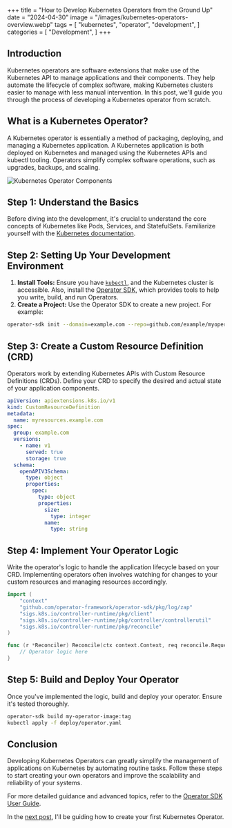 +++
title = "How to Develop Kubernetes Operators from the Ground Up"
date = "2024-04-30"
image = "/images/kubernetes-operators-overview.webp"
tags = [
"kubernetes",
"operator",
"development",
]
categories = [
"Development",
]
+++

## Introduction

Kubernetes operators are software extensions that make use of the Kubernetes API to manage applications and their components. They help automate the lifecycle of complex software, making Kubernetes clusters easier to manage with less manual intervention. In this post, we'll guide you through the process of developing a Kubernetes operator from scratch.

## What is a Kubernetes Operator?

A Kubernetes operator is essentially a method of packaging, deploying, and managing a Kubernetes application. A Kubernetes application is both deployed on Kubernetes and managed using the Kubernetes APIs and kubectl tooling. Operators simplify complex software operations, such as upgrades, backups, and scaling.

![Kubernetes Operator Components](/images/kubernetes-operator-components.webp)

## Step 1: Understand the Basics

Before diving into the development, it's crucial to understand the core concepts of Kubernetes like Pods, Services, and StatefulSets. Familiarize yourself with the [Kubernetes documentation](https://kubernetes.io/docs/home/).

## Step 2: Setting Up Your Development Environment

1. **Install Tools:** Ensure you have [`kubectl`](https://kubernetes.io/docs/reference/kubectl/), and the Kubernetes cluster is accessible. Also, install the [Operator SDK](https://sdk.operatorframework.io/docs/installation/), which provides tools to help you write, build, and run Operators.
2. **Create a Project:** Use the Operator SDK to create a new project. For example:
```bash
operator-sdk init --domain=example.com --repo=github.com/example/myoperator
```
## Step 3: Create a Custom Resource Definition (CRD)

Operators work by extending Kubernetes APIs with Custom Resource Definitions (CRDs). Define your CRD to specify the desired and actual state of your application components.

```yaml
apiVersion: apiextensions.k8s.io/v1
kind: CustomResourceDefinition
metadata:
  name: myresources.example.com
spec:
  group: example.com
  versions:
    - name: v1
      served: true
      storage: true
  schema:
    openAPIV3Schema:
      type: object
      properties:
        spec:
          type: object
          properties:
            size:
              type: integer
            name:
              type: string
```
## Step 4: Implement Your Operator Logic

Write the operator's logic to handle the application lifecycle based on your CRD. Implementing operators often involves watching for changes to your custom resources and managing resources accordingly.
```go
import (
    "context"
    "github.com/operator-framework/operator-sdk/pkg/log/zap"
    "sigs.k8s.io/controller-runtime/pkg/client"
    "sigs.k8s.io/controller-runtime/pkg/controller/controllerutil"
    "sigs.k8s.io/controller-runtime/pkg/reconcile"
)

func (r *Reconciler) Reconcile(ctx context.Context, req reconcile.Request) (reconcile.Result, error) {
    // Operator logic here
}
```

## Step 5: Build and Deploy Your Operator

Once you've implemented the logic, build and deploy your operator. Ensure it's tested thoroughly.
```bash
operator-sdk build my-operator-image:tag
kubectl apply -f deploy/operator.yaml
```

## Conclusion

Developing Kubernetes Operators can greatly simplify the management of applications on Kubernetes by automating routine tasks. Follow these steps to start creating your own operators and improve the scalability and reliability of your systems.

For more detailed guidance and advanced topics, refer to the [Operator SDK User Guide](https://sdk.operatorframework.io/docs/).

In the [next post](/posts/how-to-bootstrap-memcached-operator/), I'll be guiding how to create your first Kubernetes Operator.